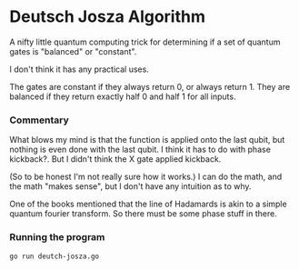 # Deutsch Josza Algorithm

A nifty little quantum computing trick for determining if a set of quantum gates is "balanced" or "constant".

I don't think it has any practical uses. 

The gates are constant if they always return 0, or always return 1. They are balanced if they return exactly half 0 and half 1 for all inputs.

### Commentary

What blows my mind is that the function is applied onto the last qubit, but nothing is even done with the last qubit. I think it has to do with phase kickback?. But I didn't think the X gate applied kickback. 

(So to be honest I'm not really sure how it works.) I can do the math, and the math "makes sense", but I don't have any intuition as to why.

One of the books mentioned that the line of Hadamards is akin to a simple quantum fourier transform. So there must be some phase stuff in there.

### Running the program

```
go run deutch-josza.go
```